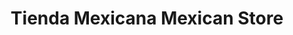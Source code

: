 ---
title: "Tienda Mexicana Mexican Store"
url: /boone/tienda-mexicana-mexican-store/
shop: convenience
---